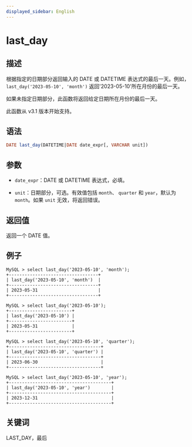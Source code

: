 ```yaml
---
displayed_sidebar: English
---
```


# last_day

## 描述

根据指定的日期部分返回输入的 DATE 或 DATETIME 表达式的最后一天。例如，`last_day('2023-05-10', 'month')` 返回'2023-05-10'所在月份的最后一天。

如果未指定日期部分，此函数将返回给定日期所在月份的最后一天。

此函数从 v3.1 版本开始支持。

## 语法

```SQL
DATE last_day(DATETIME|DATE date_expr[, VARCHAR unit])
```

## 参数

- `date_expr`：DATE 或 DATETIME 表达式，必填。

- `unit`：日期部分，可选。有效值包括 `month`、 `quarter` 和 `year`，默认为 `month`。如果 `unit` 无效，将返回错误。

## 返回值

返回一个 DATE 值。

## 例子

```Plain
MySQL > select last_day('2023-05-10', 'month');
+----------------------------------+
| last_day('2023-05-10', 'month')  |
+----------------------------------+
| 2023-05-31                       |
+----------------------------------+

MySQL > select last_day('2023-05-10');
+------------------------+
| last_day('2023-05-10') |
+------------------------+
| 2023-05-31             |
+------------------------+

MySQL > select last_day('2023-05-10', 'quarter');
+-----------------------------------+
| last_day('2023-05-10', 'quarter') |
+-----------------------------------+
| 2023-06-30                        |
+-----------------------------------+

MySQL > select last_day('2023-05-10', 'year');
+---------------------------------------+
| last_day('2023-05-10', 'year')        |
+---------------------------------------+
| 2023-12-31                            |
+---------------------------------------+
```

## 关键词

LAST_DAY，最后
